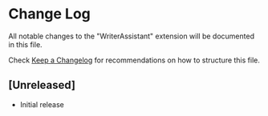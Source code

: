 # Change Log
All notable changes to the "WriterAssistant" extension will be documented in this file.

Check [Keep a Changelog](http://keepachangelog.com/) for recommendations on how to structure this file.

## [Unreleased]
- Initial release